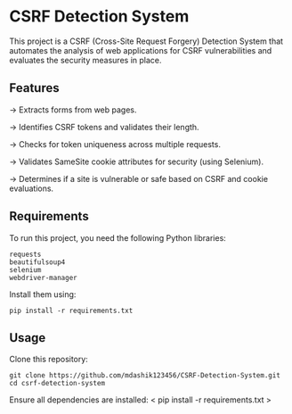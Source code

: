# CSRF Detection System
This project is a CSRF (Cross-Site Request Forgery) Detection System that automates the analysis of web applications for CSRF vulnerabilities and evaluates the security measures in place.

## Features
-> Extracts forms from web pages.

-> Identifies CSRF tokens and validates their length.

-> Checks for token uniqueness across multiple requests.

-> Validates SameSite cookie attributes for security (using Selenium).

-> Determines if a site is vulnerable or safe based on CSRF and cookie evaluations.

## Requirements
To run this project, you need the following Python libraries:
```
requests
beautifulsoup4
selenium
webdriver-manager
```
Install them using:
```
pip install -r requirements.txt
```

## Usage
Clone this repository:
```
git clone https://github.com/mdashik123456/CSRF-Detection-System.git
cd csrf-detection-system
```
Ensure all dependencies are installed:
< pip install -r requirements.txt >
